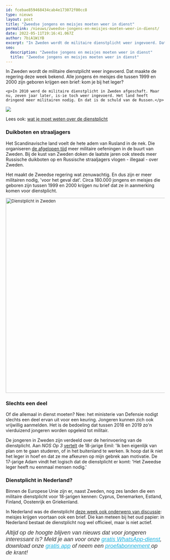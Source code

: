```yaml
---
id: fcebae859468434cab4e173072f00cc8
type: nieuws
layout: post
title: "Zweedse jongens en meisjes moeten weer in dienst"
permalink: /nieuws/zweedse-jongens-en-meisjes-moeten-weer-in-dienst/
date: 2022-05-11T19:16:41.067Z
author: 7biA1WiYB
excerpt: "In Zweden wordt de militaire dienstplicht weer ingevoerd. Dat maakte de regering deze week bekend. Alle jongens én meisjes die tussen 1999 en 2000 zijn geboren krijgen een brief: kom je bij het leger?  "
seo:
  description: "Zweedse jongens en meisjes moeten weer in dienst"
  title: "Zweedse jongens en meisjes moeten weer in dienst"
---
```

In Zweden wordt de militaire dienstplicht weer ingevoerd. Dat maakte de regering deze week bekend. Alle jongens én meisjes die tussen 1999 en 2000 zijn geboren krijgen een brief: kom je bij het leger?  

    <p>In 2010 werd de militaire dienstplicht in Zweden afgeschaft. Maar nu, zeven jaar later, is-ie toch weer ingevoerd. Het land heeft dringend meer militairen nodig. En dat is de schuld van de Russen.</p>
<div class="kader">
<p><img class="kaderafbeelding" src="https://7dagen.netlify.app/sites/default/files/ff.png"></p>
<p>Lees ook: <a href="https://7dagen.netlify.app/lifestyle/wat-je-moet-weten-over-dienstplicht-voor-meisjes">wat je moet weten over de dienstplicht</a></p>
</div>
<h3>Duikboten en straaljagers</h3>
<p>Het Scandinavische land voelt de hete adem van Rusland in de nek. Die organiseren <a href="http://nos.nl/artikel/2106211-zweden-kaart-russische-dreiging-aan-bij-navo.html" target="_blank">de afgelopen tijd</a> meer militaire oefeningen in de buurt van Zweden. Bij de kust van Zweden doken de laatste jaren ook steeds meer Russische duikboten op en Russische straaljagers vlogen - illegaal - over Zweden. </p>
<p>Het maakt de Zweedse regering wat zenuwachtig. En dus zijn er meer militairen nodig, 'voor het geval dat'. Circa 180.000 jongens en meisjes die geboren zijn tussen 1999 en 2000 krijgen nu brief dat ze in aanmerking komen voor dienstplicht.</p>
<p><div class="media media-element-container media-default"><div id="file-416082" class="file file-image file-image-png">

        
  
  <div class="content">
    <img alt="Dienstplicht in Zweden" title="Beeld: AFP" height="617" width="1031" style="font-size: 13.008px;" class="media-element file-default" data-delta="1" src="https://7dagen.netlify.app/sites/default/files/Schermafbeelding%202017-03-04%20om%2010.01.43.png">  </div>

  
</div>
</div>
<h3>Slechts een deel</h3>
<p>Of die allemaal in dienst moeten? Nee: het ministerie van Defensie nodigt slechts een deel ervan uit voor een keuring. Jongeren kunnen zich ook vrijwillig aanmelden. Het is de bedoeling dat tussen 2018 en 2019 zo'n vierduizend jongeren worden opgeleid tot militair.</p>
<p>De jongeren in Zweden zijn verdeeld over de herinvoering van de dienstplicht. Aan <em>NOS Op 3</em> <a href="http://nos.nl/op3/artikel/2161049-18-en-opeens-dienstplicht-we-zijn-best-wel-pissed.html" target="_blank">vertelt</a> de 18-jarige Emil: 'Ik ben eigenlijk van plan om te gaan studeren, of in het buitenland te werken. Ik hoop dat ik niet het leger in hoef en dat ze me afkeuren op mijn gebrek aan motivatie. De 17-jarige Adam vindt het logisch dat de dienstplicht er komt: 'Het Zweedse leger heeft nu eenmaal mensen nodig.'</p>
<h3>Dienstplicht in Nederland?</h3>
<p>Binnen de Europese Unie zijn er, naast Zweden, nog zes landen die een militaire dienstplicht voor 18-jarigen kennen: Cyprus, Denemarken, Estland, Finland, Oostenrijk en Griekenland.</p>
<p>In Nederland was de dienstplicht <a href="https://7dagen.netlify.app/lifestyle/wat-je-moet-weten-over-dienstplicht-voor-meisjes" target="_blank">deze week ook onderwerp van discussie</a>: meisjes krijgen voortaan ook een brief. Die kan meteen bij het oud papier: in Nederland bestaat de dienstplicht nog wel officieel, maar is niet actief.</p>
<p><em style="box-sizing: inherit; color: rgb(51, 51, 51); font-family: &quot;PT Sans&quot;, sans-serif; font-size: 18px;">Altijd op de hoogte blijven van nieuws dat voor jongeren interessant is? Meld je aan voor onze <a href="https://7dagen.netlify.app/whatsapp" style="box-sizing: inherit; color: rgb(34, 179, 224); transition: color 0.3s ease;">gratis WhatsApp-dienst</a>, download onze <a href="https://7dagen.netlify.app/app" style="box-sizing: inherit; color: rgb(34, 179, 224); transition: color 0.3s ease;">gratis app</a> of neem een <a href="https://abonneren.sevendays.nl/abonneren/abonnementen/ae/artikel" style="box-sizing: inherit; color: rgb(34, 179, 224); transition: color 0.3s ease;">proefabonnement </a>op de krant!</em></p>
  
